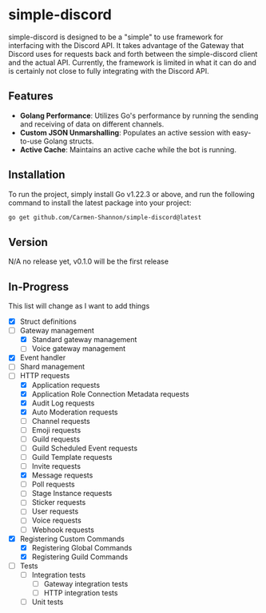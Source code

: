 # simple-discord

simple-discord is designed to be a "simple" to use framework for interfacing with the Discord API. It takes advantage of the Gateway that Discord uses for requests back and forth between the simple-discord client and the actual API. Currently, the framework is limited in what it can do and is certainly not close to fully integrating with the Discord API.

## Features

- **Golang Performance**: Utilizes Go's performance by running the sending and receiving of data on different channels.
- **Custom JSON Unmarshalling**: Populates an active session with easy-to-use Golang structs.
- **Active Cache**: Maintains an active cache while the bot is running.

## Installation

To run the project, simply install Go v1.22.3 or above, and run the following command to install the latest package into your project:

```sh
go get github.com/Carmen-Shannon/simple-discord@latest
```

## Version
N/A no release yet, v0.1.0 will be the first release

## In-Progress

This list will change as I want to add things
- [x] Struct definitions
- [ ] Gateway management
    - [x] Standard gateway management
    - [ ] Voice gateway management
- [x] Event handler
- [ ] Shard management
- [ ] HTTP requests
    - [x] Application requests
    - [x] Application Role Connection Metadata requests
    - [x] Audit Log requests
    - [x] Auto Moderation requests
    - [ ] Channel requests
    - [ ] Emoji requests
    - [ ] Guild requests
    - [ ] Guild Scheduled Event requests
    - [ ] Guild Template requests
    - [ ] Invite requests
    - [x] Message requests
    - [ ] Poll requests
    - [ ] Stage Instance requests
    - [ ] Sticker requests
    - [ ] User requests
    - [ ] Voice requests
    - [ ] Webhook requests
- [X] Registering Custom Commands
    - [x] Registering Global Commands
    - [x] Registering Guild Commands
- [ ] Tests
    - [ ] Integration tests
        - [ ] Gateway integration tests
        - [ ] HTTP integration tests
    - [ ] Unit tests